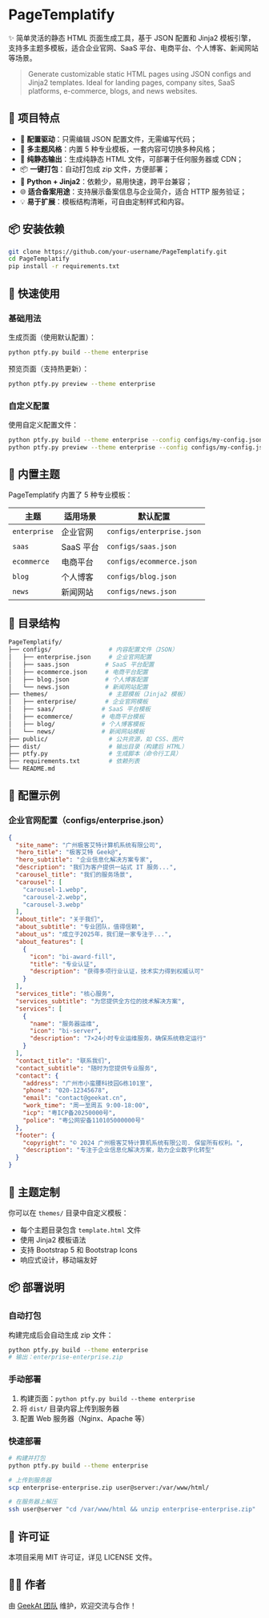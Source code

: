 # PageTemplatify

✨ 简单灵活的静态 HTML 页面生成工具，基于 JSON 配置和 Jinja2 模板引擎，支持多主题多模板，适合企业官网、SaaS 平台、电商平台、个人博客、新闻网站等场景。

> Generate customizable static HTML pages using JSON configs and Jinja2 templates. Ideal for landing pages, company sites, SaaS platforms, e-commerce, blogs, and news websites.



## 🔧 项目特点

- 🧱 **配置驱动**：只需编辑 JSON 配置文件，无需编写代码；
- 🎨 **多主题风格**：内置 5 种专业模板，一套内容可切换多种风格；
- 🚀 **纯静态输出**：生成纯静态 HTML 文件，可部署于任何服务器或 CDN；
- 📦 **一键打包**：自动打包成 zip 文件，方便部署；
- 🐍 **Python + Jinja2**：依赖少，易用快速，跨平台兼容；
- 🌐 **适合备案用途**：支持展示备案信息与企业简介，适合 HTTP 服务验证；
- 💡 **易于扩展**：模板结构清晰，可自由定制样式和内容。



## 📦 安装依赖

```bash
git clone https://github.com/your-username/PageTemplatify.git
cd PageTemplatify
pip install -r requirements.txt
```



## 🚀 快速使用

### 基础用法

生成页面（使用默认配置）：
```bash
python ptfy.py build --theme enterprise
```

预览页面（支持热更新）：
```bash
python ptfy.py preview --theme enterprise
```

### 自定义配置

使用自定义配置文件：
```bash
python ptfy.py build --theme enterprise --config configs/my-config.json
python ptfy.py preview --theme enterprise --config configs/my-config.json
```



## 🎨 内置主题

PageTemplatify 内置了 5 种专业模板：

| 主题 | 适用场景 | 默认配置 |
|------|----------|----------|
| `enterprise` | 企业官网 | `configs/enterprise.json` |
| `saas` | SaaS 平台 | `configs/saas.json` |
| `ecommerce` | 电商平台 | `configs/ecommerce.json` |
| `blog` | 个人博客 | `configs/blog.json` |
| `news` | 新闻网站 | `configs/news.json` |



## 📁 目录结构

```bash
PageTemplatify/
├── configs/                # 内容配置文件（JSON）
│   ├── enterprise.json     # 企业官网配置
│   ├── saas.json          # SaaS 平台配置
│   ├── ecommerce.json     # 电商平台配置
│   ├── blog.json          # 个人博客配置
│   └── news.json          # 新闻网站配置
├── themes/                 # 主题模板（Jinja2 模板）
│   ├── enterprise/        # 企业官网模板
│   ├── saas/             # SaaS 平台模板
│   ├── ecommerce/        # 电商平台模板
│   ├── blog/             # 个人博客模板
│   └── news/             # 新闻网站模板
├── public/                 # 公共资源，如 CSS、图片
├── dist/                   # 输出目录（构建后 HTML）
├── ptfy.py                 # 生成脚本（命令行工具）
├── requirements.txt        # 依赖列表
└── README.md
```



## 📄 配置示例

### 企业官网配置（configs/enterprise.json）

```json
{
  "site_name": "广州极客艾特计算机系统有限公司",
  "hero_title": "极客艾特 Geek@",
  "hero_subtitle": "企业信息化解决方案专家",
  "description": "我们为客户提供一站式 IT 服务...",
  "carousel_title": "我们的服务场景",
  "carousel": [
    "carousel-1.webp",
    "carousel-2.webp",
    "carousel-3.webp"
  ],
  "about_title": "关于我们",
  "about_subtitle": "专业团队，值得信赖",
  "about_us": "成立于2025年，我们是一家专注于...",
  "about_features": [
    {
      "icon": "bi-award-fill",
      "title": "专业认证",
      "description": "获得多项行业认证，技术实力得到权威认可"
    }
  ],
  "services_title": "核心服务",
  "services_subtitle": "为您提供全方位的技术解决方案",
  "services": [
    {
      "name": "服务器运维",
      "icon": "bi-server",
      "description": "7×24小时专业运维服务，确保系统稳定运行"
    }
  ],
  "contact_title": "联系我们",
  "contact_subtitle": "随时为您提供专业服务",
  "contact": {
    "address": "广州市小蛮腰科技园G栋101室",
    "phone": "020-12345678",
    "email": "contact@geekat.cn",
    "work_time": "周一至周五 9:00-18:00",
    "icp": "粤ICP备20250000号",
    "police": "粤公网安备110105000000号"
  },
  "footer": {
    "copyright": "© 2024 广州极客艾特计算机系统有限公司. 保留所有权利。",
    "description": "专注于企业信息化解决方案，助力企业数字化转型"
  }
}
```



## 🎨 主题定制

你可以在 `themes/` 目录中自定义模板：

- 每个主题目录包含 `template.html` 文件
- 使用 Jinja2 模板语法
- 支持 Bootstrap 5 和 Bootstrap Icons
- 响应式设计，移动端友好



## 📦 部署说明

### 自动打包

构建完成后会自动生成 zip 文件：
```bash
python ptfy.py build --theme enterprise
# 输出：enterprise-enterprise.zip
```

### 手动部署

1. 构建页面：`python ptfy.py build --theme enterprise`
2. 将 `dist/` 目录内容上传到服务器
3. 配置 Web 服务器（Nginx、Apache 等）

### 快速部署

```bash
# 构建并打包
python ptfy.py build --theme enterprise

# 上传到服务器
scp enterprise-enterprise.zip user@server:/var/www/html/

# 在服务器上解压
ssh user@server "cd /var/www/html && unzip enterprise-enterprise.zip"
```



## 📄 许可证

本项目采用 MIT 许可证，详见 LICENSE 文件。



## 🙋‍♂️ 作者

由 [GeekAt 团队](https://geekat.cn) 维护，欢迎交流与合作！
